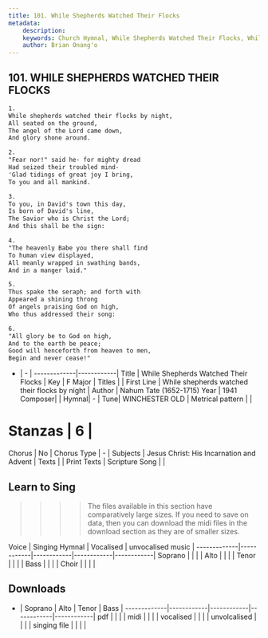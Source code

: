 ```yaml
---
title: 101. While Shepherds Watched Their Flocks
metadata:
    description: 
    keywords: Church Hymnal, While Shepherds Watched Their Flocks, While shepherds watched their flocks by night, 
    author: Brian Onang'o
---
```



## 101. WHILE SHEPHERDS WATCHED THEIR FLOCKS

```txt
1.
While shepherds watched their flocks by night,
All seated on the ground,
The angel of the Lord came down,
And glory shone around.

2.
"Fear nor!" said he- for mighty dread
Had seized their troubled mind-
'Glad tidings of great joy I bring,
To you and all mankind.

3.
To you, in David's town this day,
Is born of David's line,
The Savior who is Christ the Lord;
And this shall be the sign:

4.
"The heavenly Babe you there shall find
To human view displayed,
All meanly wrapped in swathing bands,
And in a manger laid."

5.
Thus spake the seraph; and forth with
Appeared a shining throng
Of angels praising God on high,
Who thus addressed their song:

6.
"All glory be to God on high,
And to the earth be peace;
Good will henceforth from heaven to men,
Begin and never cease!"

```

- |   -  |
-------------|------------|
Title | While Shepherds Watched Their Flocks |
Key | F Major |
Titles |  |
First Line | While shepherds watched their flocks by night |
Author | Nahum Tate (1652-1715)
Year | 1941
Composer|  |
Hymnal|  - |
Tune| WINCHESTER OLD |
Metrical pattern | |
# Stanzas | 6 |
Chorus | No |
Chorus Type | - |
Subjects | Jesus Christ: His Incarnation and Advent |
Texts |  |
Print Texts | 
Scripture Song |  |
  
## Learn to Sing

>>>> The files available in this section have comparatively large sizes. If you need to save on data, then you can download the midi files in the download section as they are of smaller sizes.

Voice |  Singing Hymnal | Vocalised | unvocalised music |
-------------|------------|------------|------------|------------|
Soprano | | | |
Alto | | | |
Tenor | | | |
Bass | | | |
Choir | | | |

## Downloads

- |  Soprano | Alto | Tenor | Bass |
-------------|------------|------------|------------|------------|
pdf | | | |
midi | | | |
vocalised | | | |
unvolcalised | | | |
singing file | | | |
  
